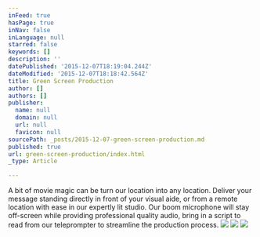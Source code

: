 ```yaml
---
inFeed: true
hasPage: true
inNav: false
inLanguage: null
starred: false
keywords: []
description: ''
datePublished: '2015-12-07T18:19:04.244Z'
dateModified: '2015-12-07T18:18:42.564Z'
title: Green Screen Production
author: []
authors: []
publisher:
  name: null
  domain: null
  url: null
  favicon: null
sourcePath: _posts/2015-12-07-green-screen-production.md
published: true
url: green-screen-production/index.html
_type: Article

---
```

A bit of movie magic can be turn our location into any location.  Deliver your message standing directly in front of your visual aide, or from a remote location with ease in our expertly lit studio.  Our boom microphone will stay off-screen while providing professional quality audio, bring in a script to read from our teleprompter to streamline the production process.
![](https://the-grid-user-content.s3-us-west-2.amazonaws.com/04fcda95-284c-47e4-92f3-08658a91b32b.jpg)
![](https://the-grid-user-content.s3-us-west-2.amazonaws.com/632d4cae-4215-42ae-8cda-bd3fdbc84bf2.JPG)
![](https://the-grid-user-content.s3-us-west-2.amazonaws.com/be30d460-366b-4c1c-b109-7da26510aff4.JPG)